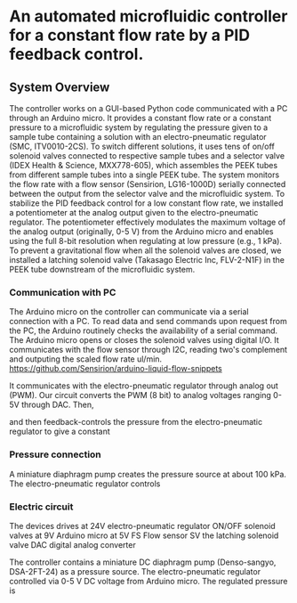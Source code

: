 
# An automated microfluidic controller for a constant flow rate by a PID feedback control.


## System Overview
The controller works on a GUI-based Python code communicated with a PC through an Arduino micro.
It provides a constant flow rate or a constant pressure to a microfluidic system by regulating the pressure given to a sample tube containing a solution with an electro-pneumatic regulator (SMC, ITV0010-2CS).
To switch different solutions, it uses tens of on/off solenoid valves connected to respective sample tubes and a selector valve (IDEX Health & Science, MXX778-605), which assembles the PEEK tubes from different sample tubes into a single PEEK tube.
The system monitors the flow rate with a flow sensor (Sensirion, LG16-1000D) serially connected between the output from the selector valve and the microfluidic system.
To stabilize the PID feedback control for a low constant flow rate, we installed a potentiometer at the analog output given to the electro-pneumatic regulator. 
The potentiometer effectively modulates the maximum voltage of the analog output (originally, 0-5 V) from the Arduino micro and enables using the full 8-bit resolution when regulating at low pressure (e.g., 1 kPa).
To prevent a gravitational flow when all the solenoid valves are closed, we installed a latching solenoid valve (Takasago Electric Inc, FLV-2-N1F) in the PEEK tube downstream of the microfluidic system.

### Communication with PC
The Arduino micro on the controller can communicate via a serial connection with a PC.
To read data and send commands upon request from the PC, the Arduino routinely checks the availability of a serial command.
The Arduino micro opens or closes the solenoid valves using digital I/O.
It communicates with the flow sensor through I2C, reading two's complement and outputing the scaled flow rate ul/min.
https://github.com/Sensirion/arduino-liquid-flow-snippets

It communicates with the electro-pneumatic regulator through analog out (PWM).
Our circuit converts the PWM (8 bit) to analog voltages ranging 0-5V through DAC.
Then, 




and then feedback-controls the pressure from the electro-pneumatic regulator to give a constant 


### Pressure connection
A miniature diaphragm pump creates the pressure source at about 100 kPa.
The electro-pneumatic regulator controls 

### Electric circuit

The devices drives
at 24V
electro-pneumatic regulator
ON/OFF solenoid valves
at 9V
Arduino micro
at 5V
FS Flow sensor
SV the latching solenoid valve
DAC digital analog converter

The controller contains a miniature DC diaphragm pump (Denso-sangyo, DSA-2FT-24) as a pressure source.
The electro-pneumatic regulator controlled via 0-5 V DC voltage from Arduino micro.
The regulated pressure is 


